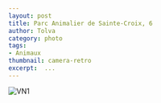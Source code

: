 ```yaml
---
layout: post
title: Parc Animalier de Sainte-Croix, 6
author: Tolva
category: photo
tags:
- Animaux
thumbnail: camera-retro
excerpt:  ...
---
```


![VN1](https://c1.staticflickr.com/5/4157/34145886070_8ddefb90d5.jpg)
